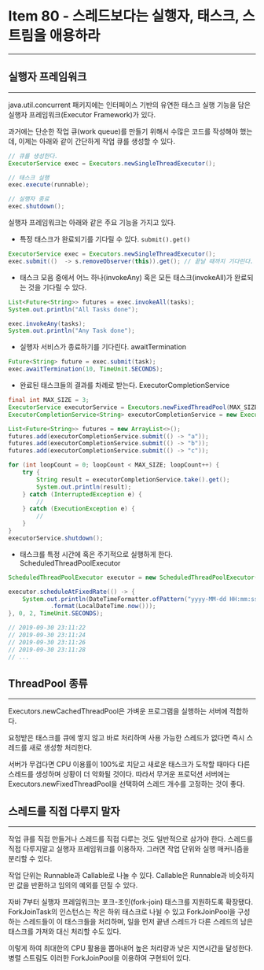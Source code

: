 # Item 80 - 스레드보다는 실행자, 태스크, 스트림을 애용하라

<hr>

## 실행자 프레임워크

<hr>

java.util.concurrent 패키지에는 인터페이스 기반의 유연한 태스크 실행 기능을 담은 실행자 프레임워크(Executor Framework)가 있다.

과거에는 단순한 작업 큐(work queue)를 만들기 위해서 수많은 코드를 작성해야 했는데, 
이제는 아래와 같이 간단하게 작업 큐를 생성할 수 있다.

```Java
// 큐를 생성한다.
ExecutorService exec = Executors.newSingleThreadExecutor();

// 태스크 실행
exec.execute(runnable);

// 실행자 종료
exec.shutdown();
```

실행자 프레임워크는 아래와 같은 주요 기능을 가지고 있다.

- 특정 태스크가 완료되기를 기다릴 수 있다. `submit().get()`

```Java
ExecutorService exec = Executors.newSingleThreadExecutor();
exec.submit(()  -> s.removeObserver(this)).get(); // 끝날 때까지 기다린다.
```

- 태스크 모음 중에서 어느 하나(invokeAny) 혹은 모든 태스크(invokeAll)가 완료되는 것을 기다릴 수 있다.

```Java
List<Future<String>> futures = exec.invokeAll(tasks);
System.out.println("All Tasks done");

exec.invokeAny(tasks);
System.out.println("Any Task done");
```

- 실행자 서비스가 종료하기를 기다린다. awaitTermination

```Java
Future<String> future = exec.submit(task);
exec.awaitTermination(10, TimeUnit.SECONDS);
```

- 완료된 태스크들의 결과를 차례로 받는다. ExecutorCompletionService

```Java
final int MAX_SIZE = 3;
ExecutorService executorService = Executors.newFixedThreadPool(MAX_SIZE);
ExecutorCompletionService<String> executorCompletionService = new ExecutorCompletionService<>(executorService);

List<Future<String>> futures = new ArrayList<>();
futures.add(executorCompletionService.submit(() -> "a"));
futures.add(executorCompletionService.submit(() -> "b"));
futures.add(executorCompletionService.submit(() -> "c"));

for (int loopCount = 0; loopCount < MAX_SIZE; loopCount++) {
    try {
        String result = executorCompletionService.take().get();
        System.out.println(result);
    } catch (InterruptedException e) {
        //
    } catch (ExecutionException e) {
        //
    }
}
executorService.shutdown();
```

- 태스크를 특정 시간에 혹은 주기적으로 실행하게 한다. ScheduledThreadPoolExecutor

```Java
ScheduledThreadPoolExecutor executor = new ScheduledThreadPoolExecutor(1);

executor.scheduleAtFixedRate(() -> {
    System.out.println(DateTimeFormatter.ofPattern("yyyy-MM-dd HH:mm:ss")
            .format(LocalDateTime.now()));
}, 0, 2, TimeUnit.SECONDS);

// 2019-09-30 23:11:22
// 2019-09-30 23:11:24
// 2019-09-30 23:11:26
// 2019-09-30 23:11:28
// ...
```

## ThreadPool 종류

<hr>

Executors.newCachedThreadPool은 가벼운 프로그램을 실행하는 서버에 적합하다. 

요청받은 태스크를 큐에 쌓지 않고 바로 처리하며 사용 가능한 스레드가 없다면 즉시 스레드를 새로 생성항 처리한다. 

서버가 무겁다면 CPU 이용률이 100%로 치닫고 새로운 태스크가 도착할 때마다 다른 스레드를 생성하며 상황이 더 악화될 것이다.
따라서 무거운 프로덕션 서버에는 Executors.newFixedThreadPool을 선택하여 스레드 개수를 고정하는 것이 좋다.

## 스레드를 직접 다루지 말자

<hr>

작업 큐를 직접 만들거나 스레드를 직접 다루는 것도 일반적으로 삼가야 한다. 
스레드를 직접 다루지말고 실행자 프레임워크를 이용하자. 그러면 작업 단위와 실행 매커니즘을 분리할 수 있다. 

작업 단위는 Runnable과 Callable로 나눌 수 있다. Callable은 Runnable과 비슷하지만 값을 반환하고 임의의 예외를 던질 수 있다.

자바 7부터 실행자 프레임워크는 포크-조인(fork-join) 태스크를 지원하도록 확장됐다. 
ForkJoinTask의 인스턴스는 작은 하위 태스크로 나뉠 수 있고 ForkJoinPool을 구성하는 스레드들이 이 태스크들을 처리하며, 
일을 먼저 끝낸 스레드가 다른 스레드의 남은 태스크를 가져와 대신 처리할 수도 있다.

이렇게 하여 최대한의 CPU 활용을 뽑아내어 높은 처리량과 낮은 지연시간을 달성한다. 
병렬 스트림도 이러한 ForkJoinPool을 이용하여 구현되어 있다.

